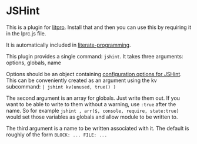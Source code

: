 # JSHint

This is a plugin for [litpro](https://github.com/jostylr/literate-programming). Install that and then you can use this by requiring it in the lprc.js file. 

It is automatically included in [literate-programming](https://github.com/jostylr/literate-programming). 

This plugin provides a single command: `jshint`.  It takes three
arguments:  options, globals, name

Options should be an object containing [configuration options for
JSHint](http://jshint.com/docs/options/). This can be conveniently created
as an argument using the kv subcommand: `| jshint kv(unused, true() ) `

The second argument is an array for globals. Just write them out. If you
want to be able to write to them without a warning, use `:true` after the
name. So for example `jshint , arr($, console, require, state:true)`
would set those variables as globals and allow module to be written to. 

The third argument is a name to be written associated with it. The default
is roughly of the form `BLOCK: ... FILE: ...`
